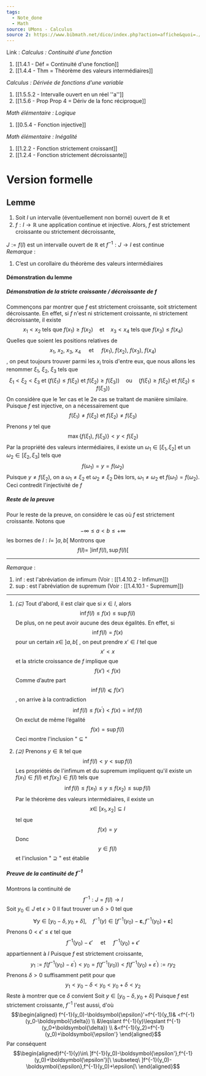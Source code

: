 ```yaml
---
tags:
  - Note_done
  - Math
source: UMons - Calculus
source 2: https://www.bibmath.net/dico/index.php?action=affiche&quoi=./b/bijectionthm.html
---
```


Link :
_Calculus : Continuité d'une fonction_
1. [[1.4.1 - Déf = Continuité d'une fonction]]
2. [[1.4.4 - Thm = Théorème des valeurs intermédiaires]]


_Calculus : Dérivée de fonctions d'une variable_
1. [[1.5.5.2 - Intervalle ouvert en un réel ''a'']]
2. [[1.5.6 - Prop Prop 4 = Dériv de la fonc réciproque]]

_Math élémentaire : Logique_
1. [[0.5.4 - Fonction injective]]

_Math élémentaire : Inégalité_
1. [[1.2.2 - Fonction strictement croissant]]
2. [[1.2.4 - Fonction strictement décroissante]]


# Version formelle
## Lemme
1. Soit $I$ un intervalle (éventuellement non borné) ouvert de $\mathbb{R}$ et 
2. $f : I → \mathbb{R}$ une application continue et injective. 
Alors, $f$ est strictement croissante ou strictement décroissante, 

$J := f(I)$ est un intervalle ouvert de $\mathbb{R}$ et $f^{−1} : J → I$ est continue
\
_Remarque_ :
1. C’est un corollaire du théorème des valeurs intermédiaires 
#### Démonstration du lemme
##### Démonstration de la stricte croissante / décroissante de $f$ 
Commençons par montrer que $f$ est strictement croissante, soit strictement décroissante. En effet, si $f$ n'est ni strictement croissante, ni strictement décroissante, il existe $$x_1<x_2\text{ tels que }f(x_1)\geqslant f(x_2)\quad\mathrm{et}\quad x_3<x_4\text{ tels que }f(x_3)\leqslant f(x_4)$$Quelles que soient les positions relatives de $$x_1,\ x_2,\ x_3,\ x_4\quad\text{ et }\quad f(x_1),\ f(x_2),\ f(x_3),\ f(x_4)$$, on peut toujours trouver parmi les $x_i$ trois d'entre eux, que nous allons les renommer $\xi_1,\ \xi_2,\ \xi_3$ tels que $$\xi_1 < \xi_2 < \xi_3 \text{ et } \left(f(\xi_1)\leqslant f(\xi_2)\mathrm{~et~}f(\xi_2)\geqslant f(\xi_3)\right)\quad\mathrm{ou}\quad\left(f(\xi_1)\geqslant f(\xi_2)\mathrm{~et~}f(\xi_2)\leqslant f(\xi_3)\right)$$On considère que le 1er cas et le 2e cas se traitant de manière similaire. Puisque $f$ est injective, on a nécessairement que $$f(\xi_1)\neq f(\xi_2) \text{ et } f(\xi_2) \neq f(\xi_3)$$Prenons $y$ tel que $$\operatorname{max}\{f(\xi_1),\ f(\xi_3) \} < y < f(\xi_2)$$ Par la propriété des valeurs intermédiaires, il existe un $\omega_1 \in [\xi_1, \xi_2]$ et un $\omega_2 \in [\xi_2,\xi_3]$ tels que $$f(\omega_1) = y = f(\omega_2)$$ Puisque $y \neq f(\xi_2)$, on a $\omega_1 \neq \xi_2$ et $\omega_2 \neq \xi_2$ 
Dès lors, $\omega_1 \neq \omega_2$ et $f(\omega_1)=f(\omega_2)$. Ceci contredit l'injectivité de $f$

##### Reste de la preuve
Pour le reste de la preuve, on considère le cas où $f$ est strictement croissante. Notons que $$-\infty \le a < b \le +\infty$$ les bornes de $I : I =\ ]a,b[$ 
Montrons que $$f(I)=\ ]\inf f(I),\sup f(I)[$$

---
_Remarque_ :
1. $\text{ inf }$ : est l'abréviation de infimum 
(Voir : [[1.4.10.2 - Infimum]])
2. $\text{ sup }$ : est l'abréviation de supremum
(Voir : [[1.4.10.1 - Supremum]])

---
1. _$(\subseteq)$_ 
Tout d'abord, il est clair que si $x \in I$, alors $$\operatorname{inf}f(I) \le f(x) \le \operatorname{sup}f(I)$$ De plus, on ne peut avoir aucune des deux égalités. 
En effet, si $$\operatorname{inf} f(I) = f(x)$$ pour un certain $x ∈\ ]a,b[$ , on peut prendre $x' ∈ I$ tel que $$x' < x$$ et la stricte croissance de $f$ implique que $$f(x' ) < f(x)$$ Comme d’autre part $$\operatorname{inf} f(I) ⩽ f(x' )$$, on arrive à la contradiction $$\inf f(I)\leqslant f(x^{\prime})<f(x)=\inf f(I)$$ On exclut de même l’égalité $$f(x) = \operatorname{sup}f(I)$$ Ceci montre l'inclusion " $\subseteq$ "

2. _$(\supseteq)$_
Prenons $y \in \mathbb{R}$ tel que $$\inf f(I)<y<\sup f(I)$$
Les propriétés de l'infimum et du supremum impliquent qu'il existe un $f(x_1) \in f(I)$ et $f(x_2) \in f(I)$ tels que $$\inf f(I)\leqslant f(x_1)\leqslant y\leqslant f(x_2)\leqslant\sup f(I)$$Par le théorème des valeurs intermédiaires, il existe un $$x \in\ [x_1,x_2] \subseteq I$$ tel que $$f(x) = y$$ Donc $$y \in f(I)$$ et l'inclusion " $\supseteq$ " est établie

##### Preuve de la continuité de $f^{-1}$
Montrons la continuité de $$f^{-1} : J = f(I) \to I$$ Soit $y_0 \in J$ et $\epsilon > 0$ 
Il faut trouver un $\delta > 0$ tel que $$\forall y\in[y_0-\delta,y_0+\delta],\quad f^{-1}(y)\in[f^{-1}(y_0)-\boldsymbol{\varepsilon},f^{-1}(y_0)+\boldsymbol{\varepsilon}]$$
Prenons $0 < \epsilon' \le \epsilon$ tel que $$f^{-1}(y_0)-\epsilon'\quad\text{ et }\quad f^{-1}(y_0)+\epsilon'$$ appartiennent à $I$ 
Puisque $f$ est strictement croissante, $$y_1:=f\left(f^{-1}(y_0)-\varepsilon^{\prime}\right)<y_0=f(f^{-1}(y_0))<f\left(f^{-1}(y_0)+\varepsilon^{\prime}\right):=ry_2$$
Prenons $\delta > 0$ suffisamment petit pour que $$y_1<y_0-\delta<y_0<y_0+\delta<y_2$$
Reste à montrer que ce $\delta$ convient 
Soit $y\in[y_0-\delta,y_0+\delta]$ 
Puisque $f$ est strictement croissante, $f^{-1}$ l'est aussi, d'où $$\begin{aligned}
f^{-1}(y_0)-\boldsymbol{\epsilon}'=f^{-1}(y_1)& <f^{-1}(y_0-\boldsymbol{\delta})  \\
&\leqslant f^{-1}(y)\leqslant f^{-1}(y_0+\boldsymbol{\delta}) \\
&<f^{-1}(y_2)=f^{-1}(y_0)+\boldsymbol{\epsilon'}
\end{aligned}$$
Par conséquent $$\begin{aligned}f^{-1}(y)\in\ ]f^{-1}(y_0)-\boldsymbol{\epsilon'},f^{-1}(y_0)+\boldsymbol{\epsilon'}[\ \subseteq\ ]f^{-1}(y_0)-\boldsymbol{\epsilon},f^{-1}(y_0)+\epsilon[\ \end{aligned}$$
